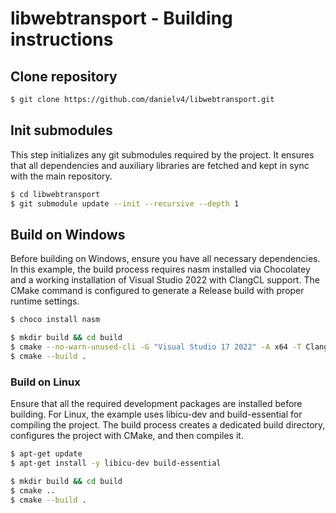 # libwebtransport - Building instructions

## Clone repository

```bash
$ git clone https://github.com/danielv4/libwebtransport.git
```

## Init submodules

This step initializes any git submodules required by the project. It ensures that all dependencies and auxiliary libraries are fetched and kept in sync with the main repository.

```bash
$ cd libwebtransport
$ git submodule update --init --recursive --depth 1
```

## Build on Windows

Before building on Windows, ensure you have all necessary dependencies. In this example, the build process requires nasm installed via Chocolatey and a working installation of Visual Studio 2022 with ClangCL support. The CMake command is configured to generate a Release build with proper runtime settings.

```bash
$ choco install nasm

$ mkdir build && cd build
$ cmake --no-warn-unused-cli -G "Visual Studio 17 2022" -A x64 -T ClangCL -DCMAKE_JS_VERSION=7.2.1 -DCMAKE_BUILD_TYPE=Release -DCMAKE_MSVC_RUNTIME_LIBRARY=MultiThreaded$<$<CONFIG:Debug>:Debug> ..
$ cmake --build .
```

### Build on Linux

Ensure that all the required development packages are installed before building. For Linux, the example uses libicu-dev and build-essential for compiling the project. The build process creates a dedicated build directory, configures the project with CMake, and then compiles it.

```bash
$ apt-get update
$ apt-get install -y libicu-dev build-essential

$ mkdir build && cd build
$ cmake ..
$ cmake --build .
```